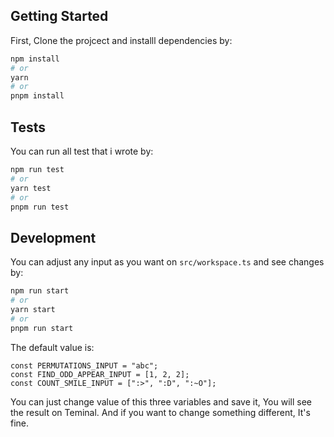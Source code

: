 ## Getting Started

First, Clone the projcect and installl dependencies by:

```bash
npm install
# or
yarn
# or
pnpm install
```

## Tests

You can run all test that i wrote by:

```bash
npm run test
# or
yarn test
# or
pnpm run test
```

## Development

You can adjust any input as you want on `src/workspace.ts` and see changes by:

```bash
npm run start
# or
yarn start
# or
pnpm run start
```

The default value is:

```
const PERMUTATIONS_INPUT = "abc";
const FIND_ODD_APPEAR_INPUT = [1, 2, 2];
const COUNT_SMILE_INPUT = [":>", ":D", ":~O"];
```

You can just change value of this three variables and save it, You will see the result on Teminal. And if you want to change something different, It's fine.
